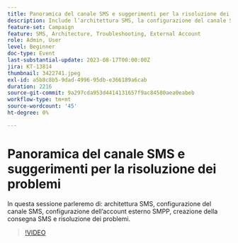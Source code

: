 ```yaml
---
title: Panoramica del canale SMS e suggerimenti per la risoluzione dei problemi
description: Include l’architettura SMS, la configurazione del canale SMS, la configurazione dell’account esterno SMPP, la creazione della consegna SMS e la risoluzione dei problemi.
feature-set: Campaign
feature: SMS, Architecture, Troubleshooting, External Account
role: Admin, User
level: Beginner
doc-type: Event
last-substantial-update: 2023-08-17T00:00:00Z
jira: KT-13814
thumbnail: 3422741.jpeg
exl-id: a5b8c8b5-9dad-4996-95db-e366189a6cab
duration: 2216
source-git-commit: 9a297cda953d4414131657f9ac84580aea0eabeb
workflow-type: tm+mt
source-wordcount: '45'
ht-degree: 0%

---
```


# Panoramica del canale SMS e suggerimenti per la risoluzione dei problemi

In questa sessione parleremo di: architettura SMS, configurazione del canale SMS, configurazione dell’account esterno SMPP, creazione della consegna SMS e risoluzione dei problemi.

>[!VIDEO](https://video.tv.adobe.com/v/3422741/?learn=on)

